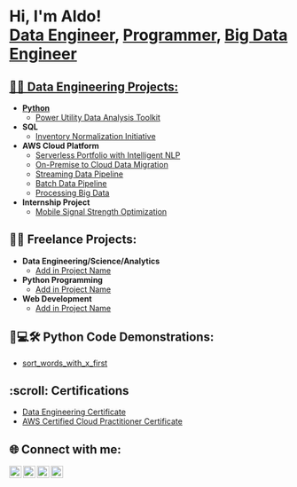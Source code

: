 <h1>Hi, I'm Aldo! <br/><a href="https://www.linkedin.com/in/aldo-sauls-as/">Data Engineer</a>, <a href="https://www.linkedin.com/in/aldo-sauls-as/">Programmer</a>, <a href="https://github.com/joshmadakor1">Big Data Engineer</h1>

<h2>👨‍💻 Data Engineering Projects:</h2>

- <b>Python</b>
  - [Power Utility Data Analysis Toolkit](https://github.com/aldoAnthony/Power-Utility-Data-Analysis-Toolkit)
- <b>SQL</b>
  - [Inventory Normalization Initiative](https://github.com/aldoAnthony/Inventory-Normalization-Initiative) 
- <b>AWS Cloud Platform</b>
  - [Serverless Portfolio with Intelligent NLP](https://github.com/aldoAnthony/Serverless-Portfolio-with-Intelligent-NLP)
  - [On-Premise to Cloud Data Migration](https://github.com/aldoAnthony/On-Premise-to-Cloud-Data-Migration)
  - [Streaming Data Pipeline](https://github.com/aldoAnthony/Streaming-Data-Pipeline)
  - [Batch Data Pipeline](https://github.com/aldoAnthony/Batch-Data-Pipeline)
  - [Processing Big Data](https://github.com/joshmadakor1/PowerShell-Integrity-FIM)
- <b>Internship Project</b>
  - [Mobile Signal Strength Optimization](https://github.com/joshmadakor1/EncrypterPOC) 
 
<h2>👨‍💻 Freelance Projects:</h2>

- <b>Data Engineering/Science/Analytics</b>
  - [Add in Project Name](https://github.com/joshmadakor1/PowerShell-Integrity-FIM)
- <b>Python Programming</b>
  - [Add in Project Name](https://github.com/joshmadakor1/PowerShell-Integrity-FIM)
- <b>Web Development</b>
  - [Add in Project Name](https://github.com/joshmadakor1/PowerShell-Integrity-FIM)
 
<h2>🐍💻🛠️ Python Code Demonstrations:</h2>

- [sort_words_with_x_first](https://github.com/joshmadakor1/Sentinel-Lab)


<h2>:scroll: Certifications</h2>

- [Data Engineering Certificate](https://www.youtube.com/watch?v=a83ASGn_V_s)
- [AWS Certified Cloud Practitioner Certificate](https://www.youtube.com/watch?v=uHy3oM7NnoU)

<h2> 🌐 Connect with me:</h2>

[<img align="left" alt="JoshMadakor | YouTube" width="22px" src="https://cdn.jsdelivr.net/npm/simple-icons@v3/icons/youtube.svg" />][youtube]
[<img align="left" alt="JoshMadakor | Twitter" width="22px" src="https://cdn.jsdelivr.net/npm/simple-icons@v3/icons/twitter.svg" />][twitter]
[<img align="left" alt="JoshMadakor | LinkedIn" width="22px" src="https://cdn.jsdelivr.net/npm/simple-icons@v3/icons/linkedin.svg" />][linkedin]
[<img align="left" alt="JoshMadakor | Instagram" width="22px" src="https://cdn.jsdelivr.net/npm/simple-icons@v3/icons/instagram.svg" />][instagram]

[twitter]: https://twitter.com/joshmadakor
[youtube]: https://www.youtube.com/c/joshmadakor
[instagram]: https://www.instagram.com/joshmadakor/
[linkedin]: https://linkedin.com/in/joshmadakor

<!--
**joshmadakor1/joshmadakor1** is a ✨ _special_ ✨ repository because its `README.md` (this file) appears on your GitHub profile.

Here are some ideas to get you started:

- 🔭 I’m currently working on ...
- 🌱 I’m currently learning ...
- 👯 I’m looking to collaborate on ...
- 🤔 I’m looking for help with ...
- 💬 Ask me about ...
- 📫 How to reach me: ...
- 😄 Pronouns: ...
- ⚡ Fun fact: ...
-->
